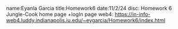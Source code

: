 name:Eyanla Garcia
title:Homework6
date:11/2/24
disc: Homework 6 Jungle-Cook home page +logIn page
web4: https://in-info-web4.luddy.indianapolis.iu.edu/~eygarcia/Homework6/index.html
